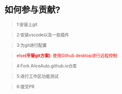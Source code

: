 # 如何参与贡献?

> 1:安装上git

> 2:安装vscode以及一些插件

> 3:为git进行配置
 
><div style="color:red"> else<strong>(平替git方案)</strong>: 使用Github desktop进行远程控制</div>

> 4:Fork AliceAuto.github.io仓库

> 5:进行工作区功能测试

> 6:提交PR